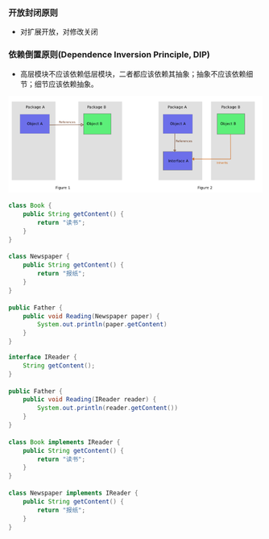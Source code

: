 ### 开放封闭原则

* 对扩展开放，对修改关闭

### 依赖倒置原则(Dependence Inversion Principle, DIP)
* 高层模块不应该依赖低层模块，二者都应该依赖其抽象；抽象不应该依赖细节；细节应该依赖抽象。

![image](assets/images/dev_dip.png)

```java
class Book {
	public String getContent() {
		return "读书";
	}
}

class Newspaper {
	public String getContent() {
		return "报纸";
	}
}

public Father {
	public void Reading(Newspaper paper) {
		System.out.println(paper.getContent)
	}
}
```

```java
interface IReader {
	String getContent();	
}

public Father {
	public void Reading(IReader reader) {
		System.out.println(reader.getContent())
	}
}

class Book implements IReader {
	public String getContent() {
		return "读书";
	}
}

class Newspaper implements IReader {
	public String getContent() {
		return "报纸";
	}
}

```